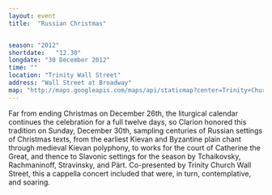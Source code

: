```yaml
---
layout: event
title:  "Russian Christmas"


season: "2012"
shortdate:   "12.30"
longdate: "30 December 2012"
time: ""
location: "Trinity Wall Street"
address: "Wall Street at Broadway"
map: "http://maps.googleapis.com/maps/api/staticmap?center=Trinity+Church,+Trinity+Place,+New York,+NY&zoom=16&size=700x300&visual_refresh=true&maptype=roadmap&markers=color:green%7Clabel:A%7C40.707914,-74.012018&sensor=false"
---
```


Far from ending Christmas on December 26th, the liturgical calendar continues the celebration for a full twelve days, so Clarion honored this tradition on Sunday, December 30th, sampling centuries of Russian settings of Christmas texts, from the earliest Kievan and Byzantine plain chant through medieval Kievan polyphony, to works for the court of Catherine the Great, and thence to Slavonic settings for the season by Tchaikovsky, Rachmaninoff, Stravinsky, and Pärt. Co-presented by Trinity Church Wall Street, this a cappella concert included that were, in turn, contemplative, and soaring.
